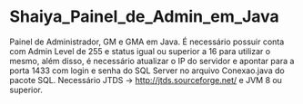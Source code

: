 # Shaiya_Painel_de_Admin_em_Java
Painel de Administrador, GM e GMA em Java. É necessário possuir conta com Admin Level de 255 e status igual ou superior a 16 para utilizar o mesmo, além disso, é necessário atualizar o IP do servidor e apontar para a porta 1433 com login e senha do SQL Server no arquivo Conexao.java do pacote SQL.
Necessário JTDS -> http://jtds.sourceforge.net/ e JVM 8 ou superior.
